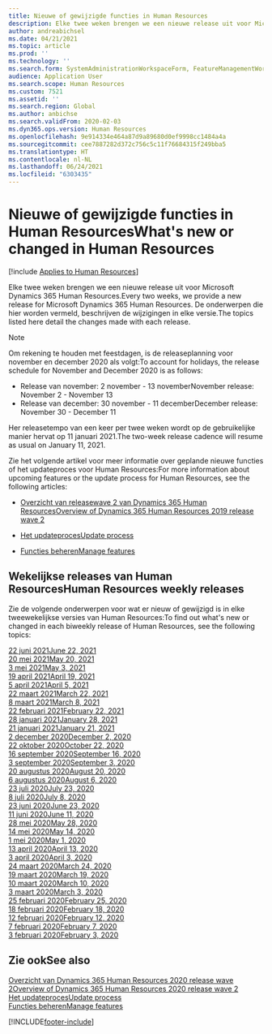 ```yaml
---
title: Nieuwe of gewijzigde functies in Human Resources
description: Elke twee weken brengen we een nieuwe release uit voor Microsoft Dynamics 365 Human Resources. De onderwerpen die hier worden vermeld, beschrijven de wijzigingen die elke week worden aangebracht.
author: andreabichsel
ms.date: 04/21/2021
ms.topic: article
ms.prod: ''
ms.technology: ''
ms.search.form: SystemAdministrationWorkspaceForm, FeatureManagementWorkspace
audience: Application User
ms.search.scope: Human Resources
ms.custom: 7521
ms.assetid: ''
ms.search.region: Global
ms.author: anbichse
ms.search.validFrom: 2020-02-03
ms.dyn365.ops.version: Human Resources
ms.openlocfilehash: 9e914334e464a87d9a89680d0ef9998cc1484a4a
ms.sourcegitcommit: cee7887282d372c756c5c11f76684315f249bba5
ms.translationtype: HT
ms.contentlocale: nl-NL
ms.lasthandoff: 06/24/2021
ms.locfileid: "6303435"
---
```

# <a name="whats-new-or-changed-in-human-resources"></a><span data-ttu-id="0a8b6-104">Nieuwe of gewijzigde functies in Human Resources</span><span class="sxs-lookup"><span data-stu-id="0a8b6-104">What's new or changed in Human Resources</span></span>

[!include [Applies to Human Resources](../includes/applies-to-hr.md)]

<span data-ttu-id="0a8b6-105">Elke twee weken brengen we een nieuwe release uit voor Microsoft Dynamics 365 Human Resources.</span><span class="sxs-lookup"><span data-stu-id="0a8b6-105">Every two weeks, we provide a new release for Microsoft Dynamics 365 Human Resources.</span></span> <span data-ttu-id="0a8b6-106">De onderwerpen die hier worden vermeld, beschrijven de wijzigingen in elke versie.</span><span class="sxs-lookup"><span data-stu-id="0a8b6-106">The topics listed here detail the changes made with each release.</span></span>

>[!NOTE]
><span data-ttu-id="0a8b6-107">Om rekening te houden met feestdagen, is de releaseplanning voor november en december 2020 als volgt:</span><span class="sxs-lookup"><span data-stu-id="0a8b6-107">To account for holidays, the release schedule for November and December 2020 is as follows:</span></span>
>
>- <span data-ttu-id="0a8b6-108">Release van november: 2 november - 13 november</span><span class="sxs-lookup"><span data-stu-id="0a8b6-108">November release: November 2 - November 13</span></span>
>- <span data-ttu-id="0a8b6-109">Release van december: 30 november - 11 december</span><span class="sxs-lookup"><span data-stu-id="0a8b6-109">December release: November 30 - December 11</span></span>
> 
><span data-ttu-id="0a8b6-110">Her releasetempo van een keer per twee weken wordt op de gebruikelijke manier hervat op 11 januari 2021.</span><span class="sxs-lookup"><span data-stu-id="0a8b6-110">The two-week release cadence will resume as usual on January 11, 2021.</span></span>

<span data-ttu-id="0a8b6-111">Zie het volgende artikel voor meer informatie over geplande nieuwe functies of het updateproces voor Human Resources:</span><span class="sxs-lookup"><span data-stu-id="0a8b6-111">For more information about upcoming features or the update process for Human Resources, see the following articles:</span></span> 

- [<span data-ttu-id="0a8b6-112">Overzicht van releasewave 2 van Dynamics 365 Human Resources</span><span class="sxs-lookup"><span data-stu-id="0a8b6-112">Overview of Dynamics 365 Human Resources 2019 release wave 2</span></span>](/dynamics365-release-plan/2019wave2/dynamics365-human-resources/)

- [<span data-ttu-id="0a8b6-113">Het updateproces</span><span class="sxs-lookup"><span data-stu-id="0a8b6-113">Update process</span></span>](hr-admin-setup-update-process.md)

- [<span data-ttu-id="0a8b6-114">Functies beheren</span><span class="sxs-lookup"><span data-stu-id="0a8b6-114">Manage features</span></span>](hr-admin-manage-features.md)

## <a name="human-resources-weekly-releases"></a><span data-ttu-id="0a8b6-115">Wekelijkse releases van Human Resources</span><span class="sxs-lookup"><span data-stu-id="0a8b6-115">Human Resources weekly releases</span></span>

<span data-ttu-id="0a8b6-116">Zie de volgende onderwerpen voor wat er nieuw of gewijzigd is in elke tweewekelijkse versies van Human Resources:</span><span class="sxs-lookup"><span data-stu-id="0a8b6-116">To find out what's new or changed in each biweekly release of Human Resources, see the following topics:</span></span>

[<span data-ttu-id="0a8b6-117">22 juni 2021</span><span class="sxs-lookup"><span data-stu-id="0a8b6-117">June 22, 2021</span></span>](hr-whats-new-2021-06-22.md)</br>
[<span data-ttu-id="0a8b6-118">20 mei 2021</span><span class="sxs-lookup"><span data-stu-id="0a8b6-118">May 20, 2021</span></span>](hr-whats-new-2021-05-20.md)</br>
[<span data-ttu-id="0a8b6-119">3 mei 2021</span><span class="sxs-lookup"><span data-stu-id="0a8b6-119">May 3, 2021</span></span>](hr-whats-new-2021-05-03.md)</br>
[<span data-ttu-id="0a8b6-120">19 april 2021</span><span class="sxs-lookup"><span data-stu-id="0a8b6-120">April 19, 2021</span></span>](hr-whats-new-2021-04-19.md)</br>
[<span data-ttu-id="0a8b6-121">5 april 2021</span><span class="sxs-lookup"><span data-stu-id="0a8b6-121">April 5, 2021</span></span>](hr-whats-new-2021-04-05.md)</br>
[<span data-ttu-id="0a8b6-122">22 maart 2021</span><span class="sxs-lookup"><span data-stu-id="0a8b6-122">March 22, 2021</span></span>](hr-whats-new-2021-03-22.md)</br>
[<span data-ttu-id="0a8b6-123">8 maart 2021</span><span class="sxs-lookup"><span data-stu-id="0a8b6-123">March 8, 2021</span></span>](hr-whats-new-2021-03-08.md)</br>
[<span data-ttu-id="0a8b6-124">22 februari 2021</span><span class="sxs-lookup"><span data-stu-id="0a8b6-124">February 22, 2021</span></span>](hr-whats-new-2021-02-22.md)</br>
[<span data-ttu-id="0a8b6-125">28 januari 2021</span><span class="sxs-lookup"><span data-stu-id="0a8b6-125">January 28, 2021</span></span>](hr-whats-new-2021-01-28.md)</br>
[<span data-ttu-id="0a8b6-126">21 januari 2021</span><span class="sxs-lookup"><span data-stu-id="0a8b6-126">January 21, 2021</span></span>](hr-whats-new-2021-01-21.md)</br>
[<span data-ttu-id="0a8b6-127">2 december 2020</span><span class="sxs-lookup"><span data-stu-id="0a8b6-127">December 2, 2020</span></span>](hr-whats-new-2020-12-02.md)</br>
[<span data-ttu-id="0a8b6-128">22 oktober 2020</span><span class="sxs-lookup"><span data-stu-id="0a8b6-128">October 22, 2020</span></span>](hr-whats-new-2020-10-22.md)</br>
[<span data-ttu-id="0a8b6-129">16 september 2020</span><span class="sxs-lookup"><span data-stu-id="0a8b6-129">September 16, 2020</span></span>](hr-whats-new-2020-09-16.md)</br>
[<span data-ttu-id="0a8b6-130">3 september 2020</span><span class="sxs-lookup"><span data-stu-id="0a8b6-130">September 3, 2020</span></span>](hr-whats-new-2020-09-03.md)</br>
[<span data-ttu-id="0a8b6-131">20 augustus 2020</span><span class="sxs-lookup"><span data-stu-id="0a8b6-131">August 20, 2020</span></span>](hr-whats-new-2020-08-20.md)</br>
[<span data-ttu-id="0a8b6-132">6 augustus 2020</span><span class="sxs-lookup"><span data-stu-id="0a8b6-132">August 6, 2020</span></span>](hr-whats-new-2020-08-06.md)</br>
[<span data-ttu-id="0a8b6-133">23 juli 2020</span><span class="sxs-lookup"><span data-stu-id="0a8b6-133">July 23, 2020</span></span>](hr-whats-new-2020-07-23.md)</br>
[<span data-ttu-id="0a8b6-134">8 juli 2020</span><span class="sxs-lookup"><span data-stu-id="0a8b6-134">July 8, 2020</span></span>](hr-whats-new-2020-07-08.md)</br>
[<span data-ttu-id="0a8b6-135">23 juni 2020</span><span class="sxs-lookup"><span data-stu-id="0a8b6-135">June 23, 2020</span></span>](hr-whats-new-2020-06-23.md)</br>
[<span data-ttu-id="0a8b6-136">11 juni 2020</span><span class="sxs-lookup"><span data-stu-id="0a8b6-136">June 11, 2020</span></span>](hr-whats-new-2020-06-11.md)</br>
[<span data-ttu-id="0a8b6-137">28 mei 2020</span><span class="sxs-lookup"><span data-stu-id="0a8b6-137">May 28, 2020</span></span>](hr-whats-new-2020-05-28.md)</br>
[<span data-ttu-id="0a8b6-138">14 mei 2020</span><span class="sxs-lookup"><span data-stu-id="0a8b6-138">May 14, 2020</span></span>](hr-whats-new-2020-05-14.md)</br>
[<span data-ttu-id="0a8b6-139">1 mei 2020</span><span class="sxs-lookup"><span data-stu-id="0a8b6-139">May 1, 2020</span></span>](hr-whats-new-2020-05-01.md)</br>
[<span data-ttu-id="0a8b6-140">13 april 2020</span><span class="sxs-lookup"><span data-stu-id="0a8b6-140">April 13, 2020</span></span>](hr-whats-new-2020-04-13.md)</br>
[<span data-ttu-id="0a8b6-141">3 april 2020</span><span class="sxs-lookup"><span data-stu-id="0a8b6-141">April 3, 2020</span></span>](hr-whats-new-2020-04-03.md)</br>
[<span data-ttu-id="0a8b6-142">24 maart 2020</span><span class="sxs-lookup"><span data-stu-id="0a8b6-142">March 24, 2020</span></span>](hr-whats-new-2020-03-24.md)</br>
[<span data-ttu-id="0a8b6-143">19 maart 2020</span><span class="sxs-lookup"><span data-stu-id="0a8b6-143">March 19, 2020</span></span>](hr-whats-new-2020-03-19.md)</br>
[<span data-ttu-id="0a8b6-144">10 maart 2020</span><span class="sxs-lookup"><span data-stu-id="0a8b6-144">March 10, 2020</span></span>](hr-whats-new-2020-03-10.md)</br>
[<span data-ttu-id="0a8b6-145">3 maart 2020</span><span class="sxs-lookup"><span data-stu-id="0a8b6-145">March 3, 2020</span></span>](hr-whats-new-2020-03-03.md)</br>
[<span data-ttu-id="0a8b6-146">25 februari 2020</span><span class="sxs-lookup"><span data-stu-id="0a8b6-146">February 25, 2020</span></span>](hr-whats-new-2020-02-25.md)</br>
[<span data-ttu-id="0a8b6-147">18 februari 2020</span><span class="sxs-lookup"><span data-stu-id="0a8b6-147">February 18, 2020</span></span>](hr-whats-new-2020-02-18.md)</br>
[<span data-ttu-id="0a8b6-148">12 februari 2020</span><span class="sxs-lookup"><span data-stu-id="0a8b6-148">February 12, 2020</span></span>](hr-whats-new-2020-02-12.md)</br>
[<span data-ttu-id="0a8b6-149">7 februari 2020</span><span class="sxs-lookup"><span data-stu-id="0a8b6-149">February 7, 2020</span></span>](hr-whats-new-2020-02-07.md)</br>
[<span data-ttu-id="0a8b6-150">3 februari 2020</span><span class="sxs-lookup"><span data-stu-id="0a8b6-150">February 3, 2020</span></span>](hr-whats-new-2020-02-03.md)

## <a name="see-also"></a><span data-ttu-id="0a8b6-151">Zie ook</span><span class="sxs-lookup"><span data-stu-id="0a8b6-151">See also</span></span>

[<span data-ttu-id="0a8b6-152">Overzicht van Dynamics 365 Human Resources 2020 release wave 2</span><span class="sxs-lookup"><span data-stu-id="0a8b6-152">Overview of Dynamics 365 Human Resources 2020 release wave 2</span></span>](/dynamics365-release-plan/2020wave2/human-resources/dynamics365-human-resources/)</br>
[<span data-ttu-id="0a8b6-153">Het updateproces</span><span class="sxs-lookup"><span data-stu-id="0a8b6-153">Update process</span></span>](hr-admin-setup-update-process.md)</br>
[<span data-ttu-id="0a8b6-154">Functies beheren</span><span class="sxs-lookup"><span data-stu-id="0a8b6-154">Manage features</span></span>](hr-admin-manage-features.md)


[!INCLUDE[footer-include](../includes/footer-banner.md)]
